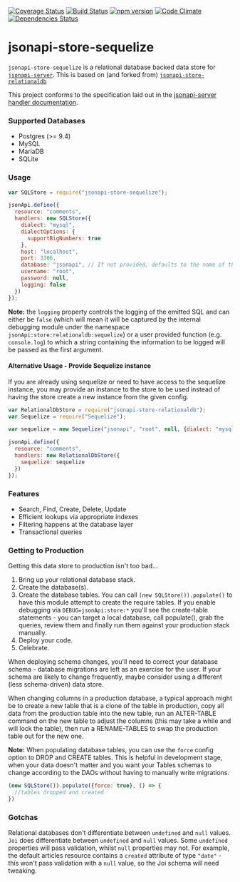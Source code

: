[![Coverage Status](https://coveralls.io/repos/championswimmer/jsonapi-store-sequelize/badge.svg?branch=master&service=github)](https://coveralls.io/github/championswimmer/jsonapi-store-sequelize?branch=master)
[![Build Status](https://travis-ci.org/championswimmer/jsonapi-store-sequelize.svg?branch=master)](https://travis-ci.org/championswimmer/jsonapi-store-sequelize)
[![npm version](https://badge.fury.io/js/jsonapi-store-relationaldb.svg)](http://badge.fury.io/js/jsonapi-store-relationaldb)
[![Code Climate](https://codeclimate.com/github/championswimmer/jsonapi-store-sequelize/badges/gpa.svg)](https://codeclimate.com/github/championswimmer/jsonapi-store-sequelize)
[![Dependencies Status](https://david-dm.org/championswimmer/jsonapi-store-sequelize.svg)](https://david-dm.org/championswimmer/jsonapi-store-sequelize)


# jsonapi-store-sequelize

`jsonapi-store-sequelize` is a relational database backed data store for [`jsonapi-server`](https://github.com/holidayextras/jsonapi-server).
This is based on (and forked from) [`jsonapi-store-relationaldb`](https://github.com/holidayextras/jsonapi-store-relationaldb)

This project conforms to the specification laid out in the [jsonapi-server handler documentation](https://github.com/holidayextras/jsonapi-server/blob/master/documentation/handlers.md).

### Supported Databases

 * Postgres (>= 9.4)
 * MySQL
 * MariaDB
 * SQLite

### Usage

```javascript
var SQLStore = require("jsonapi-store-sequelize");

jsonApi.define({
  resource: "comments",
  handlers: new SQLStore({
    dialect: "mysql",
    dialectOptions: {
      supportBigNumbers: true
    },
    host: "localhost",
    port: 3306,
    database: "jsonapi", // If not provided, defaults to the name of the resource
    username: "root",
    password: null,
    logging: false
  })
});
```

**Note:** the `logging` property controls the logging of the emitted SQL and can either be `false` (which will mean it will be captured by the internal debugging module under the namespace `jsonApi:store:relationaldb:sequelize`) or a user provided function (e.g. `console.log`) to which a string containing the information to be logged will be passed as the first argument.

#### Alternative Usage - Provide Sequelize instance

If you are already using sequelize or need to have access to the sequelize instance, you may provide an instance to the store to be used instead of having the store create a new instance from the given config.

```javascript
var RelationalDbStore = require("jsonapi-store-relationaldb");
var Sequelize = require("Sequelize");

var sequelize = new Sequelize("jsonapi", "root", null, {dialect: "mysql"});

jsonApi.define({
  resource: "comments",
  handlers: new RelationalDbStore({
    sequelize: sequelize
  })
});
```

### Features

 * Search, Find, Create, Delete, Update
 * Efficient lookups via appropriate indexes
 * Filtering happens at the database layer
 * Transactional queries


### Getting to Production

Getting this data store to production isn't too bad...

1. Bring up your relational database stack.
2. Create the database(s).
3. Create the database tables. You can call `(new SQLStore()).populate()` to have this module attempt to create the require tables. If you enable debugging via `DEBUG=jsonApi:store:*` you'll see the create-table statements - you can target a local database, call populate(), grab the queries, review them and finally run them against your production stack manually.
3. Deploy your code.
4. Celebrate.

When deploying schema changes, you'll need to correct your database schema - database migrations are left as an exercise for the user. If your schema are likely to change frequently, maybe consider using a different (less schema-driven) data store.

When changing columns in a production database, a typical approach might be to create a new table that is a clone of the table in production, copy all data from the production table into the new table, run an ALTER-TABLE command on the new table to adjust the columns (this may take a while and will lock the table), then run a RENAME-TABLES to swap the production table out for the new one.

**Note:** When populating database tables, you can use the `force` config option to DROP and CREATE tables. This is helpful in development stage, when your data doesn't matter and you want your Tables schemas to change according to the DAOs without having to manually write migrations.

```js
(new SQLStore()).populate({force: true}, () => {
  //tables dropped and created
})
```

### Gotchas

Relational databases don't differentiate between `undefined` and `null` values. `Joi` does differentiate between `undefined` and `null` values. Some `undefined` properties will pass validation, whilst `null` properties may not. For example, the default articles resource contains a `created` attribute of type `"date"` - this won't pass validation with a `null` value, so the Joi schema will need tweaking.
